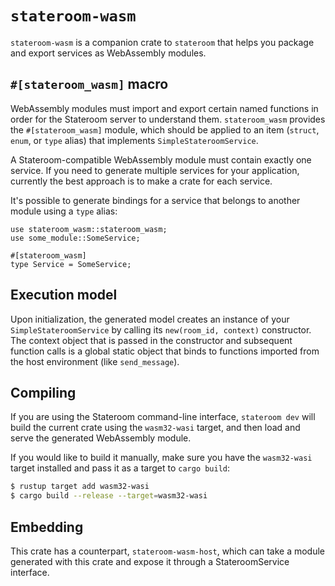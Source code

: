 # `stateroom-wasm`

`stateroom-wasm` is a companion crate to `stateroom` that helps you package and
export services as WebAssembly modules.

## `#[stateroom_wasm]` macro

WebAssembly modules must import and export certain named functions in order for the
Stateroom server to understand them. `stateroom_wasm` provides the `#[stateroom_wasm]` module, 
which should be applied to an item (`struct`, `enum`, or `type` alias) that implements 
`SimpleStateroomService`.

A Stateroom-compatible WebAssembly module must contain exactly one service. If you
need to generate multiple services for your application, currently the best approach
is to make a crate for each service.

It's possible to generate bindings for a service that belongs to another module using
a `type` alias:

```rust,no_run
use stateroom_wasm::stateroom_wasm;
use some_module::SomeService;

#[stateroom_wasm]
type Service = SomeService;
```

## Execution model

Upon initialization, the generated model creates an instance of your `SimpleStateroomService`
by calling its `new(room_id, context)` constructor. The context object that is passed in the
constructor and subsequent function calls is a global static object that binds to functions
imported from the host environment (like `send_message`).

## Compiling

If you are using the Stateroom command-line interface, `stateroom dev` will build the
current crate using the `wasm32-wasi` target, and then load and serve the generated
WebAssembly module.

If you would like to build it manually, make sure you have the `wasm32-wasi` target installed
and pass it as a target to `cargo build`:

```bash
$ rustup target add wasm32-wasi
$ cargo build --release --target=wasm32-wasi
```

## Embedding

This crate has a counterpart, `stateroom-wasm-host`, which can take a module generated with
this crate and expose it through a StateroomService interface.
